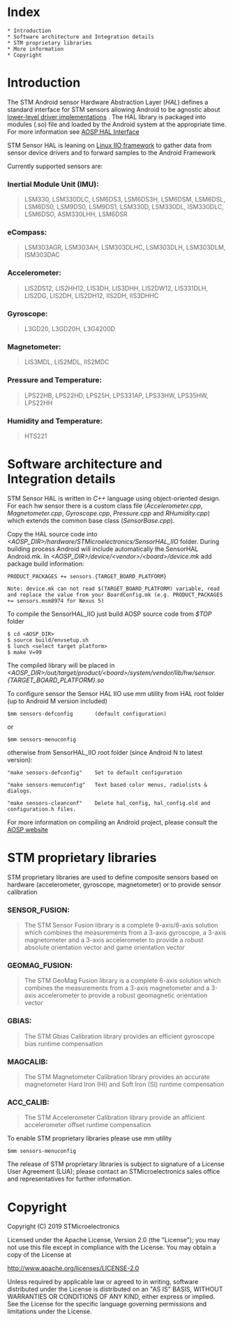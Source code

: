 Index
=====
	* Introduction
	* Software architecture and Integration details
	* STM proprietary libraries
	* More information
	* Copyright


Introduction
=========
The STM Android sensor Hardware Abstraction Layer (*HAL*) defines a standard interface for STM sensors allowing Android to be agnostic about [lower-level driver implementations](https://github.com/STMicroelectronics/STMems_Linux_IIO_drivers/tree/linux-4.4.y-gh) . The HAL library is packaged into modules (.so) file and loaded by the Android system at the appropriate time. For more information see [AOSP HAL Interface](https://source.android.com/devices/sensors/hal-interface.html)

STM Sensor HAL is leaning on [Linux IIO framework](https://git.kernel.org/cgit/linux/kernel/git/torvalds/linux.git/tree/Documentation/iio) to gather data from sensor device drivers and to forward samples to the Android Framework

Currently supported sensors are:

### Inertial Module Unit (IMU):

> LSM330, LSM330DLC, LSM6DS3, LSM6DS3H, LSM6DSM, LSM6DSL, LSM6DS0, LSM9DS0, LSM9DS1, LSM330D, LSM330DL, ISM330DLC, LSM6DSO, ASM330LHH, LSM6DSR

### eCompass:

> LSM303AGR, LSM303AH, LSM303DLHC, LSM303DLH, LSM303DLM, ISM303DAC

### Accelerometer:

> LIS2DS12, LIS2HH12, LIS3DH, LIS3DHH, LIS2DW12, LIS331DLH, LIS2DG, LIS2DH, LIS2DH12, IIS2DH, IIS3DHHC

### Gyroscope:

> L3GD20, L3GD20H, L3G4200D

### Magnetometer:

> LIS3MDL, LIS2MDL, IIS2MDC

### Pressure and Temperature:

> LPS22HB, LPS22HD, LPS25H, LPS331AP, LPS33HW, LPS35HW, LPS22HH

### Humidity and Temperature:

> HTS221

Software architecture and Integration details
=============

STM Sensor HAL is written in *C++* language using object-oriented design. For each hw sensor there is a custom class file
(*Accelerometer.cpp*, *Magnetometer.cpp*, *Gyroscope.cpp*, *Pressure.cpp* and *RHumidity.cpp*) which extends the common base class (*SensorBase.cpp*).

Copy the HAL source code into *<AOSP_DIR\>/hardware/STMicroelectronics/SensorHAL_IIO* folder. During building process Android will include automatically the SensorHAL Android.mk.
In *<AOSP_DIR\>/device/<vendor\>/<board\>/device.mk* add package build information:

	PRODUCT_PACKAGES += sensors.{TARGET_BOARD_PLATFORM}

	Note: device.mk can not read $(TARGET_BOARD_PLATFORM) variable, read and replace the value from your BoardConfig.mk (e.g. PRODUCT_PACKAGES += sensors.msm8974 for Nexus 5)

To compile the SensorHAL_IIO just build AOSP source code from *$TOP* folder

	$ cd <AOSP_DIR>
	$ source build/envsetup.sh
	$ lunch <select target platform>
	$ make V=99

The compiled library will be placed in *<AOSP_DIR\>/out/target/product/<board\>/system/vendor/lib/hw/sensor.{TARGET_BOARD_PLATFORM}.so*

To configure sensor the Sensor HAL IIO use mm utility from HAL root folder (up to Android M version included)

	$mm sensors-defconfig       (default configuration)
or

	$mm sensors-menuconfig

otherwise from SensorHAL_IIO root folder (since Android N to latest version):

	"make sensors-defconfig"    Set to default configuration

	"make sensors-menuconfig"   Text based color menus, radiolists & dialogs.

	"make sensors-cleanconf"    Delete hal_config, hal_config.old and configuration.h files.

For more information on compiling an Android project, please consult the [AOSP website](https://source.android.com/source/requirements.html)



STM proprietary libraries
================

STM proprietary libraries are used to define composite sensors based on hardware (accelerometer, gyroscope, magnetometer) or to provide sensor calibration

### SENSOR_FUSION:
> The STM Sensor Fusion library is a complete 9-axis/6-axis solution which combines the measurements from a 3-axis gyroscope, a 3-axis magnetometer and a 3-axis accelerometer to provide a robust absolute orientation vector and game orientation vector

### GEOMAG_FUSION:
> The STM GeoMag Fusion library is a complete 6-axis solution which combines the measurements from a 3-axis magnetometer and a 3-axis accelerometer to provide a robust geomagnetic orientation vector

### GBIAS:
> The STM Gbias Calibration library provides an efficient gyroscope bias runtime compensation

### MAGCALIB:
> The STM Magnetometer Calibration library provides an accurate magnetometer Hard Iron (HI) and Soft Iron (SI) runtime compensation

### ACC_CALIB:
> The STM Accelerometer Calibration library provide an afficient accelerometer offset runtime compensation

To enable STM proprietary libraries please use mm utility

	$mm sensors-menuconfig

The release of STM proprietary libraries is subject to signature of a License User Agreement (LUA); please contact an STMicroelectronics sales office and representatives for further information.


Copyright
========
Copyright (C) 2019 STMicroelectronics

Licensed under the Apache License, Version 2.0 (the "License");
you may not use this file except in compliance with the License.
You may obtain a copy of the License at

http://www.apache.org/licenses/LICENSE-2.0

Unless required by applicable law or agreed to in writing, software
distributed under the License is distributed on an "AS IS" BASIS,
WITHOUT WARRANTIES OR CONDITIONS OF ANY KIND, either express or implied.
See the License for the specific language governing permissions and
limitations under the License.
